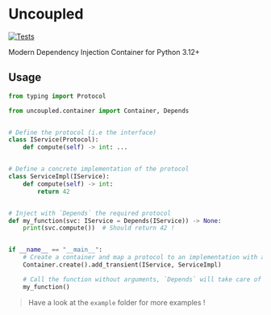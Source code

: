 # Uncoupled

[![Tests](https://github.com/Zenor27/uncoupled/actions/workflows/python-tests.yml/badge.svg?branch=main)](https://github.com/Zenor27/uncoupled/actions/workflows/python-tests.yml)

Modern Dependency Injection Container for Python 3.12+

## Usage

```python
from typing import Protocol

from uncoupled.container import Container, Depends


# Define the protocol (i.e the interface)
class IService(Protocol):
    def compute(self) -> int: ...


# Define a concrete implementation of the protocol
class ServiceImpl(IService):
    def compute(self) -> int:
        return 42


# Inject with `Depends` the required protocol
def my_function(svc: IService = Depends(IService)) -> None:
    print(svc.compute())  # Should return 42 !


if __name__ == "__main__":
    # Create a container and map a protocol to an implementation with a specific lifetime
    Container.create().add_transient(IService, ServiceImpl)

    # Call the function without arguments, `Depends` will take care of the injection
    my_function()
```

> Have a look at the `example` folder for more examples !
